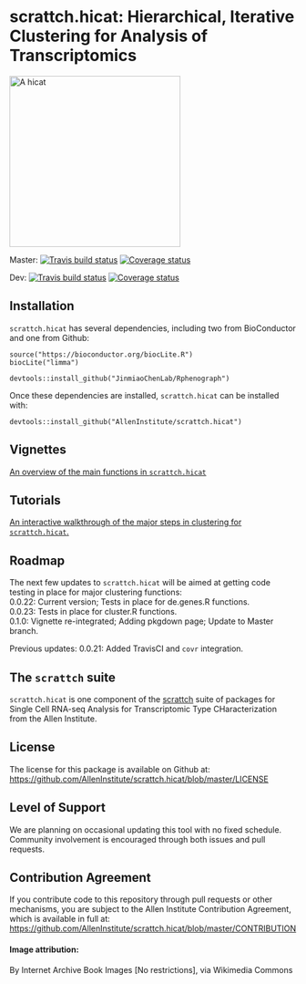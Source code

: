 # scrattch.hicat: Hierarchical, Iterative Clustering for Analysis of Transcriptomics 

<img src="https://upload.wikimedia.org/wikipedia/commons/thumb/c/cb/The_cat_-_an_introduction_to_the_study_of_backboned_animals%2C_especially_mammals_%281881%29_%2820577850762%29.jpg/640px-The_cat_-_an_introduction_to_the_study_of_backboned_animals%2C_especially_mammals_%281881%29_%2820577850762%29.jpg" alt="A hicat" width="300px"/>

Master: [![Travis build status](https://travis-ci.org/AllenInstitute/scrattch.hicat.svg?branch=master)](https://travis-ci.org/AllenInstitute/scrattch.hicat)
[![Coverage status](https://codecov.io/gh/AllenInstitute/scrattch.hicat/branch/master/graph/badge.svg)](https://codecov.io/github/AllenInstitute/scrattch.hicat?branch=master)

Dev: [![Travis build status](https://travis-ci.org/AllenInstitute/scrattch.hicat.svg?branch=dev)](https://travis-ci.org/AllenInstitute/scrattch.hicat)
[![Coverage status](https://codecov.io/gh/AllenInstitute/scrattch.hicat/branch/dev/graph/badge.svg)](https://codecov.io/github/AllenInstitute/scrattch.hicat?branch=dev)

## Installation

`scrattch.hicat` has several dependencies, including two from BioConductor and one from Github:
```
source("https://bioconductor.org/biocLite.R")
biocLite("limma")

devtools::install_github("JinmiaoChenLab/Rphenograph")
```

Once these dependencies are installed, `scrattch.hicat` can be installed with:
```
devtools::install_github("AllenInstitute/scrattch.hicat")
```

## Vignettes

[An overview of the main functions in `scrattch.hicat`](http://htmlpreview.github.io/?https://github.com/AllenInstitute/scrattch.hicat/blob/master/vignettes/scrattch.hicat_release.html)  

## Tutorials

[An interactive walkthrough of the major steps in clustering for `scrattch.hicat`.](https://taxonomy.shinyapps.io/scrattch_tutorial/)  

## Roadmap

The next few updates to `scrattch.hicat` will be aimed at getting code testing in place for major clustering functions:  
0.0.22: Current version; Tests in place for de.genes.R functions.  
0.0.23: Tests in place for cluster.R functions.  
0.1.0: Vignette re-integrated; Adding pkgdown page; Update to Master branch.

Previous updates:
0.0.21: Added TravisCI and `covr` integration.

## The `scrattch` suite

`scrattch.hicat` is one component of the [scrattch](https://github.com/AllenInstitute/scrattch/) suite of packages for Single Cell RNA-seq Analysis for Transcriptomic Type CHaracterization from the Allen Institute.

## License

The license for this package is available on Github at: https://github.com/AllenInstitute/scrattch.hicat/blob/master/LICENSE

## Level of Support

We are planning on occasional updating this tool with no fixed schedule. Community involvement is encouraged through both issues and pull requests.

## Contribution Agreement

If you contribute code to this repository through pull requests or other mechanisms, you are subject to the Allen Institute Contribution Agreement, which is available in full at: https://github.com/AllenInstitute/scrattch.hicat/blob/master/CONTRIBUTION

#### Image attribution:
By Internet Archive Book Images [No restrictions], via Wikimedia Commons
